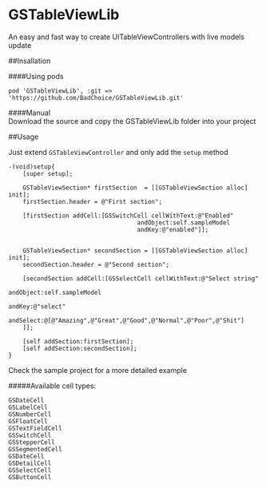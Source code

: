 # GSTableViewLib
An easy and fast way to create UITableViewControllers with live models update


##Insallation  

####Using pods  
```
pod 'GSTableViewLib', :git => 'https://github.com/BadChoice/GSTableViewLib.git'  
```

####Manual  
Download the source and copy the GSTableViewLib folder into your project  

   
     

##Usage  

Just extend ```GSTableViewController``` and only add the ```setup``` method

```
-(void)setup{
	[super setup];

	GSTableViewSection* firstSection  = [[GSTableViewSection alloc] init];
	firstSection.header = @"First section";

	[firstSection addCell:[GSSwitchCell	cellWithText:@"Enabled"
									andObject:self.sampleModel
									andKey:@"enabled"]];


	GSTableViewSection* secondSection = [[GSTableViewSection alloc] init];
	secondSection.header = @"Second section";

	[secondSection addCell:[GSSelectCell cellWithText:@"Select string"
													andObject:self.sampleModel
														andKey:@"select"
													andSelect:@[@"Amazing",@"Great",@"Good",@"Normal",@"Poor",@"Shit"]
	]];

	[self addSection:firstSection];
    [self addSection:secondSection];
}
```
   
Check the sample project for a more detailed example   
   
#####Available cell types:   

```GSDateCell```   
```GSLabelCell```   
```GSNumberCell```   
```GSFloatCell```   
```GSTextFieldCell```   
```GSSwitchCell```   
```GSStepperCell```   
```GSSegmentedCell```   
```GSDateCell```   
```GSDetailCell```   
```GSSelectCell```    
```GSButtonCell```      